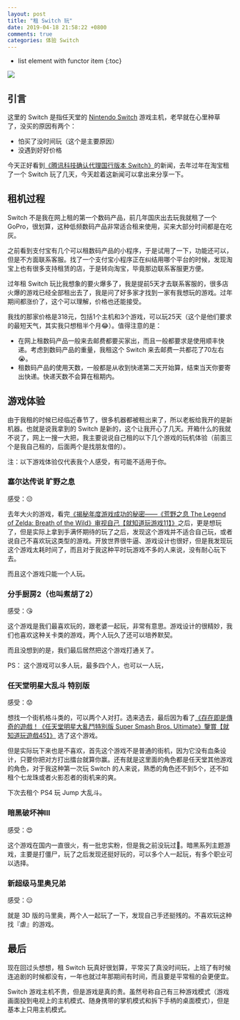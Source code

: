 ```yaml
---
layout: post
title: "租 Switch 玩"
date: 2019-04-18 21:58:22 +0800
comments: true
categories: 体验 Switch
---
```

* list element with functor item
{:toc}

![](https://blog-1251237404.cos.ap-guangzhou.myqcloud.com/20191023170804.png)

## 引言

这里的 Switch 是指任天堂的 [Nintendo Switch](https://www.nintendo.com/switch/) 游戏主机，老早就在心里种草了，没买的原因有两个：

- 怕买了没时间玩（这个是主要原因）
- 没遇到好好价格

今天正好看到[《腾讯科技确认代理国行版本 Switch》](https://www.ithome.com/0/419/861.htm)的新闻，去年过年在淘宝租了一个 Switch 玩了几天，今天趁着这新闻可以拿出来分享一下。

<!--more-->

## 租机过程

Switch 不是我在网上租的第一个数码产品，前几年国庆出去玩我就租了一个 GoPro，很划算，这种低频数码产品非常适合租来使用，买来大部分时间都是在吃灰。

之前看到支付宝有几个可以租数码产品的小程序，于是试用了一下，功能还可以，但是不方面联系客服。找了一个支付宝小程序正在纠结用哪个平台的时候，发现淘宝上也有很多支持租赁的店，于是转向淘宝，毕竟那边联系客服更方便。

过年租 Switch 玩比我想象的要火爆多了，我是提前5天才去联系客服的，很多店火爆的游戏已经全部租出去了，我是问了好多家才找到一家有我想玩的游戏。过年期间都涨价了，这个可以理解，价格也还能接受。

我找的那家价格是318元，包括1个主机和3个游戏，可以玩25天（这个是他们要求的最短天气，其实我只想租半个月😂）。值得注意的是：

- 在网上租数码产品一般来去邮费都要买家出，而且一般都要求是使用顺丰快递。考虑到数码产品的重量，我租这个 Switch 来去邮费一共都花了70左右😭。
- 租数码产品的使用天数，一般都是从收到快递第二天开始算，结束当天你要寄出快递。快递天数不会算在租期内。

## 游戏体验

由于我租的时候已经临近春节了，很多机器都被租出来了，所以老板给我开的是新机器。也就是说我拿到的 Switch 是新的，这个让我开心了几天。开箱什么的我就不说了，网上一搜一大把，我主要说说自己租的以下几个游戏的玩机体验（前面三个是我自己租的，后面两个是找朋友借的）。

注：以下游戏体验仅代表我个人感受，有可能不适用于你。

### 塞尔达传说 旷野之息

感受：😔

去年大火的游戏，看完[《揭秘年度游戏成功的秘密——《荒野之息 The Legend of Zelda: Breath of the Wild》审视自己【就知道玩游戏11】》](https://www.youtube.com/watch?v=T35UQSWSM94&t=16s)之后，更是想玩了，但是实际上拿到手满怀期待的玩了之后，发现这个游戏并不适合自己玩，或者说自己不喜欢玩这类型的游戏。开放世界很牛逼、游戏设计也很好，但是我发现玩这个游戏太耗时间了，而且对于我这种平时玩游戏不多的人来说，没有耐心玩下去。

而且这个游戏只能一个人玩。

### 分手厨房2（也叫煮胡了2）

感受：😘

这个游戏是我们最喜欢玩的，跟老婆一起玩，非常有意思。游戏设计的很精妙，我们也喜欢这种关卡类的游戏，两个人玩久了还可以培养默契。

而且没想到的是，我们最后居然把这个游戏打通关了。

PS： 这个游戏可以多人玩，最多四个人，也可以一人玩，

### 任天堂明星大乱斗 特别版

感受：😟

想找一个街机格斗类的，可以两个人对打。选来选去，最后因为看了[《存在即是傳奇的遊戲！《任天堂明星大亂鬥特別版 Super Smash Bros. Ultimate》鑒賞【就知道玩遊戲45】》](https://www.youtube.com/watch?v=aEzBWrjGEJg) 选了这个游戏。

但是实际玩下来也是不喜欢，首先这个游戏不是普通的街机，因为它没有血条设计，只要你把对方打出擂台就算你赢。还有就是这里面的角色都是任天堂其他游戏的角色，对于我这种第一次玩 Switch 的人来说，熟悉的角色还不到5个，还不如租个七龙珠或者火影忍者的街机来的爽。

下次去租个 PS4 玩 Jump 大乱斗。

### 暗黑破坏神III

感受：😍

这个游戏在国内一直很火，有一批忠实粉，但是我之前没玩过🌚。暗黑系列主题游戏，主要是打僵尸，玩了之后发现还挺好玩的，可以多个人一起玩，有多个职业可以选择。

### 新超级马里奥兄弟

感受：😑

就是 3D 版的马里奥，两个人一起玩了一下，发现自己手还挺残的。不喜欢玩这种找『虐』的游戏。

## 最后

现在回过头想想，租 Switch 玩真好很划算，平常买了真没时间玩，上班了有时候连追剧的时候都没有，一年也就过年那期间有时间，而且要是平常租的会更便宜。

Switch 游戏主机不贵，但是游戏是真的贵。虽然号称自己有三种游戏模式（游戏画面投到电视上的主机模式、随身携带的掌机模式和拆下手柄的桌面模式），但是基本上只用主机模式。